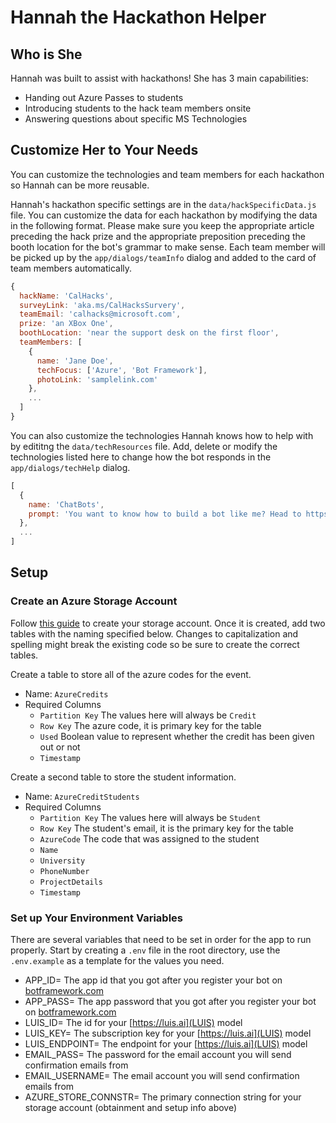 # Hannah the Hackathon Helper

## Who is She
Hannah was built to assist with hackathons! She has 3 main capabilities:
- Handing out Azure Passes to students
- Introducing students to the hack team members onsite
- Answering questions about specific MS Technologies

## Customize Her to Your Needs
You can customize the technologies and team members for each hackathon so Hannah can be more reusable. 

Hannah's hackathon specific settings are in the `data/hackSpecificData.js` file. You can customize the data for each hackathon by modifying the data in the following format. Please make sure you keep the appropriate article preceding the hack prize and the appropriate preposition preceding the booth location for the bot's grammar to make sense. Each team member will be picked up by the `app/dialogs/teamInfo` dialog and added to the card of team members automatically.

```javascript
{
  hackName: 'CalHacks',
  surveyLink: 'aka.ms/CalHacksSurvery',
  teamEmail: 'calhacks@microsoft.com',
  prize: 'an XBox One',
  boothLocation: 'near the support desk on the first floor',
  teamMembers: [
    {
      name: 'Jane Doe',
      techFocus: ['Azure', 'Bot Framework'],
      photoLink: 'samplelink.com'
    },
    ...
  ]
}
```

You can also customize the technologies Hannah knows how to help with by edititng the `data/techResources` file. Add, delete or modify the technologies listed here to change how the bot responds in the `app/dialogs/techHelp` dialog.

```javascript
[
  {
    name: 'ChatBots',
    prompt: 'You want to know how to build a bot like me? Head to https://docs.botframework.com/en-us/. You can also head to booth where various team members can help you!'
  },
  ...
]
```

## Setup

### Create an Azure Storage Account
Follow [this guide](https://docs.microsoft.com/en-us/azure/storage/common/storage-create-storage-account) to create your storage account. Once it is created, add two tables with the naming specified below. Changes to capitalization and spelling might break the existing code so be sure to create the correct tables.

Create a table to store all of the azure codes for the event. 
- Name: `AzureCredits`
- Required Columns
    - `Partition Key` The values here will always be `Credit`
    - `Row Key` The azure code, it is primary key for the table
    - `Used` Boolean value to represent whether the credit has been given out or not
    - `Timestamp`

Create a second table to store the student information.
- Name: `AzureCreditStudents`
- Required Columns
    - `Partition Key` The values here will always be `Student`
    - `Row Key` The student's email, it is the primary key for the table
    - `AzureCode` The code that was assigned to the student
    - `Name`
    - `University`
    - `PhoneNumber`
    - `ProjectDetails`
    - `Timestamp`

### Set up Your Environment Variables
There are several variables that need to be set in order for the app to run properly. Start by creating a `.env` file in the root directory, use the `.env.example` as a template for the values you need.

- APP_ID= The app id that you got after you register your bot on [botframework.com](https://botframework.com)
- APP_PASS= The app password that you got after you register your bot on [botframework.com](https://botframework.com)
- LUIS_ID= The id for your [https://luis.ai](LUIS) model
- LUIS_KEY= The subscription key for your [https://luis.ai](LUIS) model
- LUIS_ENDPOINT= The endpoint for your [https://luis.ai](LUIS) model 
- EMAIL_PASS= The password for the email account you will send confirmation emails from
- EMAIL_USERNAME= The email account you will send confirmation emails from
- AZURE_STORE_CONNSTR= The primary connection string for your storage account (obtainment and setup info above)
